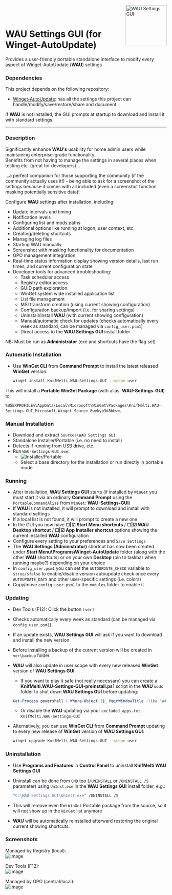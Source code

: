 <img src="Sources/assets/WAU%20Settings%20GUI.png" alt="WAU Settings GUI" width="128" align="right"><br><br>

# WAU Settings GUI (for Winget-AutoUpdate)

Provides a user-friendly portable standalone interface to modify every aspect of Winget-AutoUpdate (**WAU**) settings

### Dependencies
This project depends on the following repository:
- [Winget-AutoUpdate](https://github.com/Romanitho/Winget-AutoUpdate): has all the settings this project can handle/modify/save/restore/share and document.

If **WAU** is not installed, the GUI prompts at startup to download and install it with standard settings.

---

### Description
Significantly enhance **WAU's** usability for home admin users while maintaining enterprise-grade functionality.<br>
Benefits from not having to manage the settings in several places when testing etc. (great for developers)...

...a perfect companion for those supporting the community (if the community actually uses it!) - being able to ask for a screenshot of the settings because it comes with all included (even a screenshot function masking potentially sensitive data)!

Configure **WAU** settings after installation, including:
- Update intervals and timing
- Notification levels
- Configuring list and mods paths
- Additional options like running at logon, user context, etc.
- Creating/deleting shortcuts
- Managing log files
- Starting WAU manually
- Screenshot with masking functionality for documentation
- GPO management integration
- Real-time status information display showing version details, last run times, and current configuration state
- Developer tools for advanced troubleshooting:
  - Task scheduler access
  - Registry editor access
  - GUID path exploration
  - WinGet system wide installed application list
  - List file management
  - MSI transform creation (using current showing configuration)
  - Configuration backup/import (i.e. for sharing settings)
  - Uninstall/install **WAU** (with current showing configuration)
  - Manual/automatic check for updates (checks automatically every week as standard, can be managed via `config_user.psm1`)
  - Direct access to the **WAU Settings GUI** install folder

NB: Must be run as **Administrator** (exe and shortcuts have the flag set)

### Automatic Installation
- Use **WinGet CLI** from **Command Prompt** to install the latest released **WinGet** version:
  
  ```bash
  winget install KnifMelti.WAU-Settings-GUI --scope user
  ```

This will install a **Portable WinGet Package** (with alias: **WAU-Settings-GUI**) to:
  
   `%USERPROFILE%\AppData\Local\Microsoft\WinGet\Packages\KnifMelti.WAU-Settings-GUI_Microsoft.Winget.Source_8wekyb3d8bbwe`.

### Manual Installation
- Download and extract `Sources\WAU Settings GUI`
- Standalone Installer/Portable (i.e. no need to install)
- Detects if running from USB drive, etc.
- Run `WAU-Settings-GUI.exe`:
  - <img src="Sources/assets//WAU-Settings-GUI.png" alt="Installer/Portable">
  - Select a base directory for the installation or run directly in portable mode

### Running
- After installation, **WAU Settings GUI** starts (if installed by `WinGet` you must start it via an ordinary **Command Prompt** using the `PortableCommandAlias` from `WinGet`: **WAU-Settings-GUI**)
- If **WAU** is not installed, it will prompt to download and install with standard settings
- If a local list is not found, it will prompt to create a new one
- In the GUI you now have **☐|☑ Start Menu shortcuts** / **☐|☑ WAU Desktop shortcut** / **☐|☑ App Installer shortcut** options showing the current installed **WAU** configuration
- Configure every setting to your preferences and `Save Settings`
- The **WAU Settings (Administrator)** shortcut has now been created under **Start Menu\Programs\Winget-AutoUpdate** folder (along with the other **WAU** shortcuts) or on your own **Desktop** (pin to taskbar when running maybe?) depending on your choice
- In `config_user.psm1` you can set the `AUTOUPDATE_CHECK` variable to `$true/$false` to enable/disable version autoupdate check once every `AUTOUPDATE_DAYS` and other user-specific settings (i.e. colors)
- Copy/move `config_user.psm1` to the `modules` folder to enable it

### Updating
- Dev Tools (F12): Click the button `[ver]`
- Checks automatically every week as standard (can be managed via `config_user.psm1`)
- If an update exists, **WAU Settings GUI** will ask if you want to download and install the new version
- Before installing a backup of the current version will be created in `ver\backup` folder

- **WAU** will also update in user scope with every new released **WinGet** version of **WAU Settings GUI** 
  - If you want to play it safe (not really necessary) you can create a **KnifMelti.WAU-Settings-GUI-preinstall.ps1** script in the **WAU** `mods` folder to shut down **WAU Settings GUI** before updating:
  ```powershell
  Get-Process powershell | Where-Object {$_.MainWindowTitle -like "WAU Settings*"} | Stop-Process -Force
  ```
  - Or disable the **WAU** updating via your `excluded_apps.txt`:<br>```KnifMelti.WAU-Settings-GUI```
- Alternatively, you can use **WinGet CLI** from **Command Prompt** updating to every new release of **WinGet** version of **WAU Settings GUI**:
  
  ```bash
  winget upgrade KnifMelti.WAU-Settings-GUI --scope user
  ```


### Uninstallation
- Use **Programs and Features** in **Control Panel** to uninstall **KnifMelti WAU Settings GUI**
- Uninstall can be done from `CMD` too (`/UNINSTALL` or `/UNINSTALL /S` parameter) using `UnInst.exe` in the **WAU Settings GUI** install folder, e.g.:
  
  ```bash
  "C:\WAU Settings GUI\UnInst.exe" /UNINSTALL /S
  ```
- This will remove even the `WinGet` Portable package from the source, so it will not show up in the `WinGet` list anymore
- **WAU** will be automatically reinstalled afterward restoring the original current showing shortcuts.

### Screenshots
Managed by Registry (local):  
![image](Sources/assets/Screenshot_Local.png)

Dev Tools (F12):  
![image](Sources/assets/Screenshot_F12.png)

Managed by GPO (central/local):  
![image](Sources/assets/Screenshot_GPO.png)


